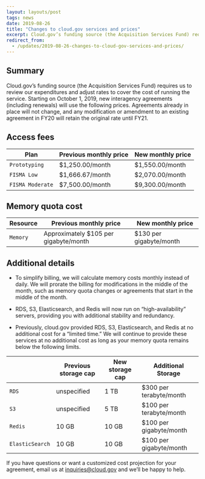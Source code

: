 ```yaml
---
layout: layouts/post
tags: news
date: 2019-08-26
title: "Changes to cloud.gov services and prices"
excerpt: Cloud.gov’s funding source (the Acquisition Services Fund) requires us to review our expenditures and adjust rates to cover the cost of running the service. Starting on October 1, 2019, new interagency agreements (including renewals) will use the following prices. Agreements already in place will not change, and any modification or amendment to an existing agreement in FY20 will retain the original rate until FY21.
redirect_from:
  - /updates/2019-08-26-changes-to-cloud-gov-services-and-prices/
---
```


## Summary

Cloud.gov’s funding source (the Acquisition Services Fund) requires us to review our expenditures and adjust rates to cover the cost of running the service. Starting on October 1, 2019, new interagency agreements (including renewals) will use the following prices. Agreements already in place will not change, and any modification or amendment to an existing agreement in FY20 will retain the original rate until FY21.

## Access fees

| Plan             | Previous monthly price | New monthly price |
| ---------------- | ---------------------- | ----------------- |
| `Prototyping`    | $1,250.00/month        | $1,550.00/month   |
| `FISMA Low`      | $1,666.67/month        | $2,070.00/month   |
| `FISMA Moderate` | $7,500.00/month        | $9,300.00/month   |

## Memory quota cost

| Resource | Previous monthly price                | New monthly price       |
| -------- | ------------------------------------- | ----------------------- |
| `Memory` | Approximately $105 per gigabyte/month | $130 per gigabyte/month |

## Additional details

- To simplify billing, we will calculate memory costs monthly instead of daily. We will prorate the billing for modifications in the middle of the month, such as memory quota changes or agreements that start in the middle of the month.

- RDS, S3, Elasticsearch, and Redis will now run on “high-availability” servers, providing you with additional stability and redundancy.

- Previously, cloud.gov provided RDS, S3, Elasticsearch, and Redis at no additional cost for a “limited time.” We will continue to provide these services at no additional cost as long as your memory quota remains below the following limits.

|                 | Previous storage cap | New storage cap | Additional Storage      |
| --------------- | -------------------- | --------------- | ----------------------- |
| `RDS`           | unspecified          | 1 TB            | $300 per terabyte/month |
| `S3`            | unspecified          | 5 TB            | $100 per terabyte/month |
| `Redis`         | 10 GB                | 10 GB           | $100 per gigabyte/month |
| `ElasticSearch` | 10 GB                | 10 GB           | $100 per gigabyte/month |

If you have questions or want a customized cost projection for your agreement, email us at [inquiries@cloud.gov](mailto:inquiries@cloud.gov) and we’ll be happy to help.
